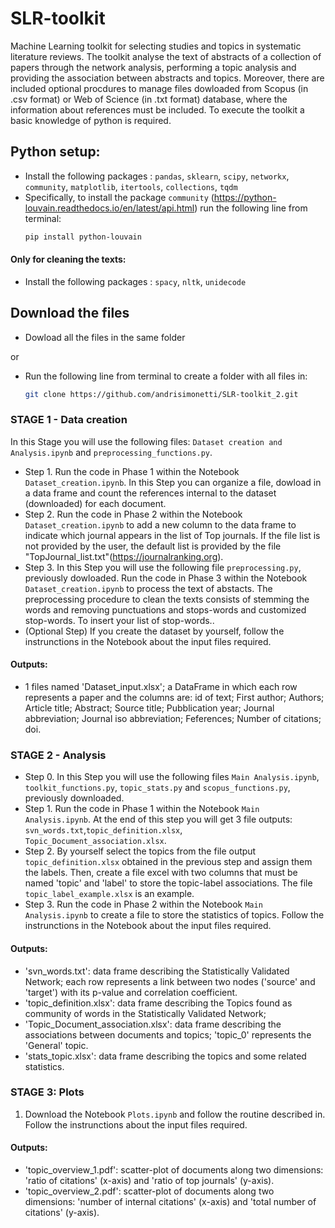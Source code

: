 # SLR-toolkit
Machine Learning toolkit for selecting studies and topics in systematic literature reviews. The toolkit analyse the text of abstracts of a collection of papers through the network analysis, performing a topic analysis and providing the association between abstracts and topics.
Moreover, there are included optional procdures to manage files dowloaded from Scopus (in .csv format) or Web of Science (in .txt format) database, where the information about references must be included. To execute the toolkit a basic knowledge of python is required. 



## Python setup: 
- Install the following packages : `pandas`, `sklearn`, `scipy`, `networkx`, `community`, `matplotlib`, `itertools`, `collections`, `tqdm`
- Specifically, to install the package `community` (https://python-louvain.readthedocs.io/en/latest/api.html) run the following line from terminal:
    ```bash
    pip install python-louvain 
#### Only for cleaning the texts:
 - Install the following packages : `spacy`, `nltk`, `unidecode`


## Download the files
- Dowload all the files in the same folder
  
or
  
- Run the following line from terminal to create a folder with all files in:
   ```bash
   git clone https://github.com/andrisimonetti/SLR-toolkit_2.git


### STAGE 1 - Data creation
In this Stage you will use the following files: `Dataset creation and Analysis.ipynb` and `preprocessing_functions.py`.

- Step 1. Run the code in Phase 1 within the Notebook `Dataset_creation.ipynb`. In this Step you can organize a file, dowload in a data frame and count the references internal to the dataset (downloaded) for each document.
- Step 2. Run the code in Phase 2 within the Notebook `Dataset_creation.ipynb` to add a new column to the data frame to indicate which journal appears in the list of Top journals. If the file list is not provided by the user, the default list is provided by the file "TopJournal_list.txt"(https://journalranking.org).
- Step 3. In this Step you will use the following file `preprocessing.py`, previously dowloaded. Run the code in Phase 3 within the Notebook `Dataset_creation.ipynb` to process the text of abstacts. The preprocessing procedure to clean the texts consists of stemming the words and removing punctuations and stops-words and customized stop-words. To insert your list of stop-words..
- (Optional Step) If you create the dataset by yourself, follow the instrunctions in the Notebook about the input files required.

#### Outputs:
- 1 files named 'Dataset_input.xlsx'; a DataFrame in which each row represents a paper and the columns are:
id of text; First author; Authors; Article title; Abstract; Source title; Pubblication year; Journal abbreviation; Journal iso abbreviation; Feferences; Number of citations; doi.


### STAGE 2 - Analysis
- Step 0. In this Step you will use the following files `Main Analysis.ipynb`, `toolkit_functions.py`, `topic_stats.py` and `scopus_functions.py`, previously downloaded.
- Step 1. Run the code in Phase 1 within the Notebook `Main Analysis.ipynb`. At the end of this step you will get 3 file outputs: `svn_words.txt`,`topic_definition.xlsx`, `Topic_Document_association.xlsx`.
- Step 2. By yourself select the topics from the file output `topic_definition.xlsx` obtained in the previous step and assign them the labels. Then, create a file excel with two columns that must be named 'topic' and 'label' to store the topic-label associations. The file  `topic_label_example.xlsx` is an example.
- Step 3. Run the code in Phase 2 within the Notebook `Main Analysis.ipynb` to create a file to store the statistics of topics. Follow the instrunctions in the Notebook about the input files required. 

#### Outputs:
- 'svn_words.txt': data frame describing the Statistically Validated Network; each row represents a link between two nodes ('source' and 'target') with its p-value and correlation coefficient.
- 'topic_definition.xlsx': data frame describing the Topics found as community of words in the Statistically Validated Network;
- 'Topic_Document_association.xlsx': data frame describing the associations between documents and topics; 'topic_0' represents the 'General'  topic.
- 'stats_topic.xlsx': data frame describing the topics and some related statistics. 

   
### STAGE 3: Plots 
1. Download the Notebook `Plots.ipynb` and follow the routine described in. Follow the instrunctions about the input files required.

#### Outputs:
- 'topic_overview_1.pdf': scatter-plot of documents along two dimensions: 'ratio of citations' (x-axis) and 'ratio of top journals' (y-axis).
- 'topic_overview_2.pdf': scatter-plot of documents along two dimensions: 'number of internal citations' (x-axis) and 'total number of citations' (y-axis).
